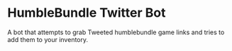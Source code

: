 # HumbleBundle Twitter Bot

A bot that attempts to grab Tweeted humblebundle game links and tries to add them to your inventory.

